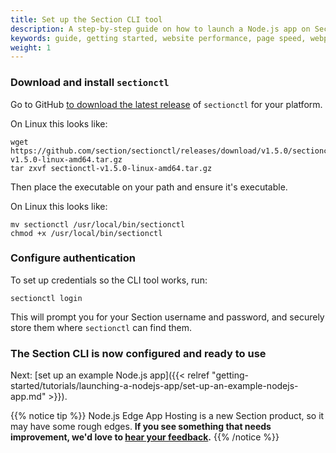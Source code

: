 ```yaml
---
title: Set up the Section CLI tool
description: A step-by-step guide on how to launch a Node.js app on Section.
keywords: guide, getting started, website performance, page speed, webpage speed, website security, content delivery network, CDN
weight: 1
---
```


### Download and install `sectionctl`

Go to GitHub [to download the latest release](https://github.com/section/sectionctl/releases/latest) of `sectionctl` for your platform.

On Linux this looks like:

```
wget https://github.com/section/sectionctl/releases/download/v1.5.0/sectionctl-v1.5.0-linux-amd64.tar.gz
tar zxvf sectionctl-v1.5.0-linux-amd64.tar.gz
```

Then place the executable on your path and ensure it's executable.

On Linux this looks like:
```
mv sectionctl /usr/local/bin/sectionctl
chmod +x /usr/local/bin/sectionctl
```

### Configure authentication

To set up credentials so the CLI tool works, run:

```
sectionctl login
```

This will prompt you for your Section username and password, and securely store them where `sectionctl` can find them.

### The Section CLI is now configured and ready to use

Next: [set up an example Node.js app]({{< relref "getting-started/tutorials/launching-a-nodejs-app/set-up-an-example-nodejs-app.md" >}}).

{{% notice tip %}}
Node.js Edge App Hosting is a new Section product, so it may have some rough edges. **If you see something that needs improvement, we'd love to [hear your feedback](https://support.section.io/hc/en-us/requests/new).**
{{% /notice %}}
